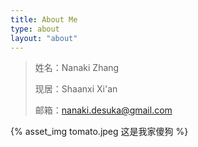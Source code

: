 ```yaml
---
title: About Me
type: about
layout: "about"
---
```


> 姓名：Nanaki Zhang
>
> 现居：Shaanxi Xi'an
> 
> 邮箱：nanaki.desuka@gmail.com

{% asset_img tomato.jpeg 这是我家傻狗 %} 